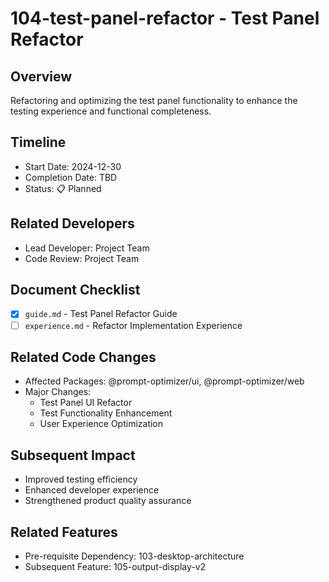 # 104-test-panel-refactor - Test Panel Refactor

## Overview
Refactoring and optimizing the test panel functionality to enhance the testing experience and functional completeness.

## Timeline
- Start Date: 2024-12-30
- Completion Date: TBD
- Status: 📋 Planned

## Related Developers
- Lead Developer: Project Team
- Code Review: Project Team

## Document Checklist
- [x] `guide.md` - Test Panel Refactor Guide
- [ ] `experience.md` - Refactor Implementation Experience

## Related Code Changes
- Affected Packages: @prompt-optimizer/ui, @prompt-optimizer/web
- Major Changes:
  - Test Panel UI Refactor
  - Test Functionality Enhancement
  - User Experience Optimization

## Subsequent Impact
- Improved testing efficiency
- Enhanced developer experience
- Strengthened product quality assurance

## Related Features
- Pre-requisite Dependency: 103-desktop-architecture
- Subsequent Feature: 105-output-display-v2